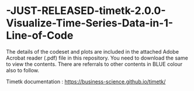 # -JUST-RELEASED-timetk-2.0.0-Visualize-Time-Series-Data-in-1-Line-of-Code

The details of the codeset and plots are included in the attached Adobe Acrobat reader (.pdf) file in this repository. 
You need to download the same to view the contents. There are referrals to other contents in BLUE colour also to follow.

Timetk documentation : https://business-science.github.io/timetk/
